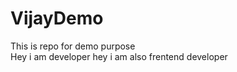 # VijayDemo
This is repo for demo purpose
<br/>
Hey i am developer
hey i am also frentend developer
